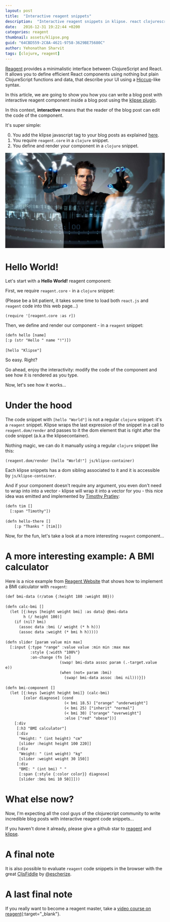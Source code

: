 ```yaml
---
layout: post
title:  "Interactive reagent snippets"
description:  "Interactive reagent snippets in klipse. react clojurescript. minimal. fast"
date:   2016-12-31 19:22:44 +0200
categories: reagent
thumbnail: assets/klipse.png
guid: "64CBD559-2C8A-4621-9758-3629BE75680C"
author: Yehonathan Sharvit
tags: [clojure, reagent]
---
```



[Reagent](https://github.com/reagent-project/reagent) provides a minimalistic interface between ClojureScript and React. It allows you to define efficient React components using nothing but plain ClojureScript functions and data, that describe your UI using a [Hiccup](https://github.com/weavejester/hiccup)-like syntax.

In this article, we are going to show you how you can write a blog post with interactive reagent component inside a blog post using the [klipse plugin](https://github.com/viebel/klipse). 

In this context, **interactive** means that the reader of the blog post can edit the code of the component.

It's super simple:

0. You add the klipse javascript tag to your blog posts as explained [here](https://github.com/viebel/klipse).
1. You require `reagent.core` in a `clojure` snippet.
2. You define and render your component in a `clojure` snippet.

 
![minority](/assets/minority.jpg)

# Hello World!

Let's start with a **Hello World!** reagent component:

First, we require `reagent.core` - in a `clojure` snippet:

(Please be a bit patient, it takes some time to load both `react.js` and `reagent` code into this web page...)

~~~klipse
(require '[reagent.core :as r])
~~~

Then, we define and render our component - in a `reagent` snippet:

~~~reagent
(defn hello [name]
[:p (str "Hello " name "!")])

[hello "Klipse"]
~~~


So easy. Right?

Go ahead, enjoy the interactivity: modify the code of the component and see how it is rendered as you type.

Now, let's see how it works...

# Under the hood

The code snippet with `[hello "World"]` is not a regular `clojure` snippet: it's a `reagent` snippet. Klipse wraps the last expression of the snippet in a call to `reagent.dom/render` and passes to it the dom element that is right after the code snippet (a.k.a the klipsecontainer).

Nothing magic, we can do it manually using a regular `clojure` snippet like this:

~~~klipse
(reagent.dom/render [hello "World!"] js/klipse-container)
~~~

Each klipse snippets has a dom sibling associated to it and it is accessible by `js/klipse-container`.


And if your component doesn't require any argument, you even don't need to wrap into into a vector - klipse will wrap it into a vector for you - this nice idea was emitted and implemented by [Timothy Pratley](https://twitter.com/timothypratley):

~~~reagent
(defn tim []
  [:span "Timothy"])

(defn hello-there []
    [:p "Thanks " [tim]])
~~~

Now, for the fun, let's take a look at a more interesting `reagent` component...

# A more interesting example: A BMI calculator

Here is a nice example from [Reagent Website](http://reagent-project.github.io/) that shows how to implement a BMI calculator with `reagent`:

~~~reagent
(def bmi-data (r/atom {:height 180 :weight 80}))

(defn calc-bmi []
  (let [{:keys [height weight bmi] :as data} @bmi-data
        h (/ height 100)]
    (if (nil? bmi)
      (assoc data :bmi (/ weight (* h h)))
      (assoc data :weight (* bmi h h)))))

(defn slider [param value min max]
  [:input {:type "range" :value value :min min :max max
           :style {:width "100%"}
           :on-change (fn [e]
                        (swap! bmi-data assoc param (.-target.value e))
                        (when (not= param :bmi)
                          (swap! bmi-data assoc :bmi nil)))}])

(defn bmi-component []
  (let [{:keys [weight height bmi]} (calc-bmi)
        [color diagnose] (cond
                          (< bmi 18.5) ["orange" "underweight"]
                          (< bmi 25) ["inherit" "normal"]
                          (< bmi 30) ["orange" "overweight"]
                          :else ["red" "obese"])]
    [:div
     [:h3 "BMI calculator"]
     [:div
      "Height: " (int height) "cm"
      [slider :height height 100 220]]
     [:div
      "Weight: " (int weight) "kg"
      [slider :weight weight 30 150]]
     [:div
      "BMI: " (int bmi) " "
      [:span {:style {:color color}} diagnose]
      [slider :bmi bmi 10 50]]]))
~~~


# What else now?

Now, I'm expecting all the cool guys of the clojurecript community to write incredible blog posts with interactive reagent code snippets...

If you haven't done it already, please give a github star to [reagent](https://github.com/reagent-project/reagent) and [klipse](https://github.com/viebel/klipse).


# A final note

It is also possible to evaluate `reagent` code snippets in the browser with the great [CljsFiddle](http://escherize.com/cljsfiddle/) by [@escherize](https://twitter.com/escherize).

# A last final note

If you really want to become a reagent master, take a [video course on reagent](https://www.learnreframe.com/?ref=pjksj){:target="_blank"}.


<style>

.klipse-container:not(:empty):before {
    content: "**** Rendered Component ****";
    font-weight: bold;
    font-family: monospace;
}

</style>
